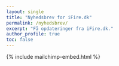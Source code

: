 ```yaml
---
layout: single
title: "Nyhedsbrev for iFire.dk"
permalink: /nyhedsbrev/
excerpt: "Få opdateringer fra iFire.dk."
author_profile: true
toc: false
---
```


{% include mailchimp-embed.html %}
